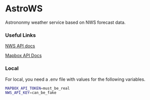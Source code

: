 # AstroWS

Astrononmy weather service based on NWS forecast data.

### Useful Links

[NWS API docs](https://www.weather.gov/documentation/services-web-api#/default/gridpoint)

[Mapbox API Docs](https://docs.mapbox.com/api/search/search-box/#get-search-results)

### Local

For local, you need a .env file with values for the following variables.

```sh
MAPBOX_API_TOKEN=must_be_real
NWS_API_KEY=can_be_fake
```

